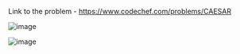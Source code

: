 Link to the problem - https://www.codechef.com/problems/CAESAR



![image](https://github.com/Haleshot/Competitive-Programming/assets/57552973/248ae223-2f25-44c6-ad90-18218403cb91)


![image](https://github.com/Haleshot/Competitive-Programming/assets/57552973/a476fb45-07dd-463d-b779-ff4c2b1e5516)
